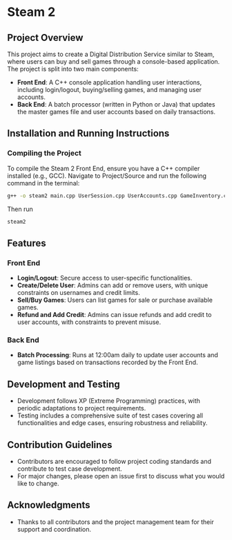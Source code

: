 # Steam 2

## Project Overview
This project aims to create a Digital Distribution Service similar to Steam, where users can buy and sell games through a console-based application. The project is split into two main components:

- **Front End**: A C++ console application handling user interactions, including login/logout, buying/selling games, and managing user accounts.
- **Back End**: A batch processor (written in Python or Java) that updates the master games file and user accounts based on daily transactions.

## Installation and Running Instructions

### Compiling the Project
To compile the Steam 2 Front End, ensure you have a C++ compiler installed (e.g., GCC). Navigate to Project/Source and run the following command in the terminal:

```bash
g++ -o steam2 main.cpp UserSession.cpp UserAccounts.cpp GameInventory.cpp TransactionProcessing.cpp FileIO.cpp Utilities.cpp AdminActions.cpp
```
Then run
```bash
steam2
```

## Features

### Front End
- **Login/Logout**: Secure access to user-specific functionalities.
- **Create/Delete User**: Admins can add or remove users, with unique constraints on usernames and credit limits.
- **Sell/Buy Games**: Users can list games for sale or purchase available games.
- **Refund and Add Credit**: Admins can issue refunds and add credit to user accounts, with constraints to prevent misuse.

### Back End
- **Batch Processing**: Runs at 12:00am daily to update user accounts and game listings based on transactions recorded by the Front End.

## Development and Testing
- Development follows XP (Extreme Programming) practices, with periodic adaptations to project requirements.
- Testing includes a comprehensive suite of test cases covering all functionalities and edge cases, ensuring robustness and reliability.

## Contribution Guidelines
- Contributors are encouraged to follow project coding standards and contribute to test case development.
- For major changes, please open an issue first to discuss what you would like to change.

## Acknowledgments
- Thanks to all contributors and the project management team for their support and coordination.
